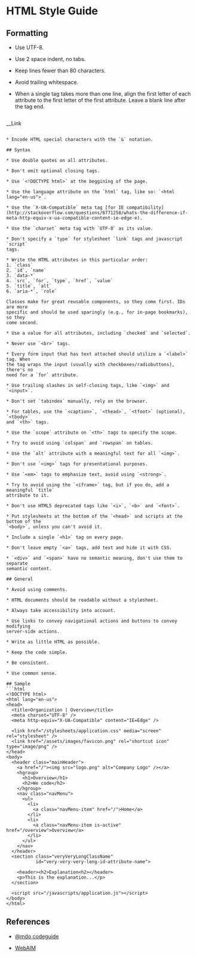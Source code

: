 # HTML Style Guide

## Formatting

* Use UTF-8.

* Use 2 space indent, no tabs.

* Keep lines fewer than 80 characters.

* Avoid trailing whitespace.

* When a single tag takes more than one line, align the first letter of each
  attribute to the first letter of the first attribute. Leave a blank line after
  the tag end.
  ```
<!-- _ represent spaces -->
<a class="verLongClassName"
___id="very-long-id-attribute"
___href="/very/long/path">

__Link
</a>
  ```

* Encode HTML special characters with the `&` notation.

## Syntax

* Use double quotes on all attributes.

* Don't omit optional closing tags.

* Use `<!DOCTYPE html>` at the beggining of the page.

* Use the language attribute on the `html` tag, like so: `<html lang="en-us">`.

* Use the `X-UA-Compatible` meta tag [for IE compatibility](http://stackoverflow.com/questions/6771258/whats-the-difference-if-meta-http-equiv-x-ua-compatible-content-ie-edge-e).

* Use the `charset` meta tag with `UTF-8` as its value.

* Don't specify a `type` for stylesheet `link` tags and javascript `script`
  tags.

* Write the HTML attributes in this particular order:
  1. `class`
  2. `id`, `name`
  3. `data-*`
  4. `src`, `for`, `type`, `href`, `value`
  5. `title`, `alt`
  6. `aria-*`, `role`

  Classes make for great reusable components, so they come first. IDs are more
  specific and should be used sparingly (e.g., for in-page bookmarks), so they
  come second.

* Use a value for all attributes, including `checked` and `selected`.

* Never use `<br>` tags.

* Every form input that has text attached should utilize a `<label>` tag. When
  the tag wraps the input (usually with checkboxes/radiobuttons), there's no
  need for a `for` attribute.

* Use trailing slashes in self-closing tags, like `<img>` and `<input>`.

* Don't set `tabindex` manually, rely on the browser.

* For tables, use the `<caption>`, `<thead>`, `<tfoot>` (optional), `<tbody>`
  and `<th>` tags.

* Use the `scope` attribute on `<th>` tags to specify the scope.

* Try to avoid using `colspan` and `rowspan` on tables.

* Use the `alt` attribute with a meaningful text for all `<img>`.

* Don't use `<img>` tags for presentational purposes.

* Use `<em>` tags to emphasize text, avoid using `<strong>`.

* Try to avoid using the `<iframe>` tag, but if you do, add a meaningful `title`
  attribute to it.

* Don't use HTML5 deprecated tags like `<i>`, `<b>` and `<font>`.

* Put stylesheets at the bottom of the `<head>` and scripts at the bottom of the
  `<body>`, unless you can't avoid it.

* Include a single `<h1>` tag on every page.

* Don't leave empty `<a>` tags, add text and hide it with CSS.

* `<div>` and `<span>` have no semantic meaning, don't use them to separate
  semantic content.

## General

* Avoid using comments.

* HTML documents should be readable without a stylesheet.

* Always take accessibility into account.

* Use links to convey navigational actions and buttons to convey modifying
  server-side actions.

* Write as little HTML as possible.

* Keep the code simple.

* Be consistent.

* Use common sense.

## Sample
```html
<!DOCTYPE html>
<html lang="en-us">
  <head>
    <title>Organization | Overview</title>
    <meta charset="UTF-8" />
    <meta http-equiv="X-UA-Compatible" content="IE=Edge" />

    <link href="/stylesheets/application.css" media="screen" rel="stylesheet" />
    <link href="/assets/images/favicon.png" rel="shortcut icon" type="image/png" />
  </head>
  <body>
    <header class="mainHeader">
      <a href="/"><img src="logo.png" alt="Company Logo" /></a>
      <hgroup>
        <h1>Overview</h1>
        <h2>We code</h2>
      </hgroup>
      <nav class="navMenu">
        <ul>
          <li>
            <a class="navMenu-item" href="/">Home</a>
          </li>
          <li>
            <a class="navMenu-item is-active" href="/overview">Overview</a>
          </li>
        </ul>
      </nav>
    </header>
    <section class="veryVeryLongClassName"
             id="very-very-very-long-id-attribute-name">

      <header><h2>Explanation<h2></header>
      <p>This is the explanation...</p>
    </section>

    <script src="/javascripts/application.js"></script>
  </body>
</html>
```

## References

* [@mdo codeguide](http://codeguide.co/#html)

* [WebAIM](http://webaim.org/standards/508/checklist)
